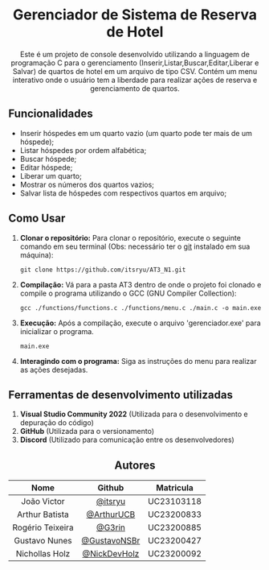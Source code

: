 <!DOCTYPE html>
<html xmlns="http://www.w3.org/1999/xhtml">

<body>
    <div id="container">
        <div align="center" style="display: inline_block">
            <h1>Gerenciador de Sistema de Reserva de Hotel</h1>
            <p>Este é um projeto de console desenvolvido utilizando a linguagem de programação C para o gerenciamento
                (Inserir,Listar,Buscar,Editar,Liberar e Salvar) de quartos de hotel em um arquivo de tipo CSV. Contém
                um menu interativo onde o usuário tem a liberdade para realizar ações de reserva e gerenciamento de
                quartos.</p>
        </div>
        <div>
            <h2>Funcionalidades</h2>
            <ul>
                <li>Inserir hóspedes em um quarto vazio (um quarto pode ter mais de um hóspede);</li>
                <li>Listar hóspedes por ordem alfabética;</li>
                <li>Buscar hóspede;</li>
                <li>Editar hóspede;</li>
                <li>Liberar um quarto;</li>
                <li>Mostrar os números dos quartos vazios;</li>
                <li>Salvar lista de hóspedes com respectivos quartos em arquivo;</li>
            </ul>
            <h2>Como Usar</h2>
            <ol>
                <li>
                    <strong>Clonar o repositório:</strong> Para clonar o repositório, execute o seguinte comando em seu
                    terminal (Obs: necessário ter o <a href="https://git-scm.com/downloads">git</a> instalado em sua
                    máquina):
                    <pre><code>git clone https://github.com/itsryu/AT3_N1.git</code></pre>
                </li>
                <li>
                    <strong>Compilação:</strong> Vá para a pasta AT3 dentro de onde o projeto foi clonado e compile o
                    programa utilizando o GCC (GNU Compiler Collection):
                    <pre><code>gcc ./functions/functions.c ./functions/menu.c ./main.c -o main.exe</code></pre>
                </li>
                <li>
                    <strong>Execução:</strong> Após a compilação, execute o arquivo 'gerenciador.exe' para inicializar o
                    programa.
                    <pre><code>main.exe</code></pre>
                </li>
                <li><strong>Interagindo com o programa:</strong> Siga as instruções do menu para realizar as ações
                    desejadas.</li>
            </ol>
            <h2>Ferramentas de desenvolvimento utilizadas</h2>
            <ol>
                <li><strong>Visual Studio Community 2022</strong> (Utilizada para o desenvolvimento e depuração do
                    código)</li>
                <li><strong>GitHub</strong> (Utilizada para o versionamento)</li>
                <li><strong>Discord</strong> (Utilizado para comunicação entre os desenvolvedores)</li>
            </ol>
            <h2 align="center">Autores</h2>
            <table align="center">
                <thead>
                    <tr>
                        <th align="center">Nome</th>
                        <th align="center">Github</th>
                        <th align="center">Matricula</th>
                    </tr>
                </thead>
                <tbody>
                    <tr>
                        <td align="center">João Victor</td>
                        <td align="center"><a href="https://github.com/itsryu">@itsryu</a></td>
                        <td align="center">UC23103118</td>
                    </tr>
                    <tr>
                        <td align="center">Arthur Batista</td>
                        <td align="center"><a href="https://github.com/ArthurUCB">@ArthurUCB</a></td>
                        <td align="center">UC23200833</td>
                    </tr>
                    <tr>
                        <td align="center">Rogério Teixeira</td>
                        <td align="center"><a href="https://github.com/G3rin">@G3rin</a></td>
                        <td align="center">UC23200885</td>
                    </tr>
                    <tr>
                        <td align="center">Gustavo Nunes</td>
                        <td align="center"><a href="https://github.com/GustavoNSBr">@GustavoNSBr</a></td>
                        <td align="center">UC23200427</td>
                    </tr>
                    <tr>
                        <td align="center">Nichollas Holz</td>
                        <td align="center"><a href="https://github.com/NickDevHolz">@NickDevHolz</a></td>
                        <td align="center">UC23200092</td>
                    </tr>
                </tbody>
            </table>
        </div>
    </div>
</body>

</html>
